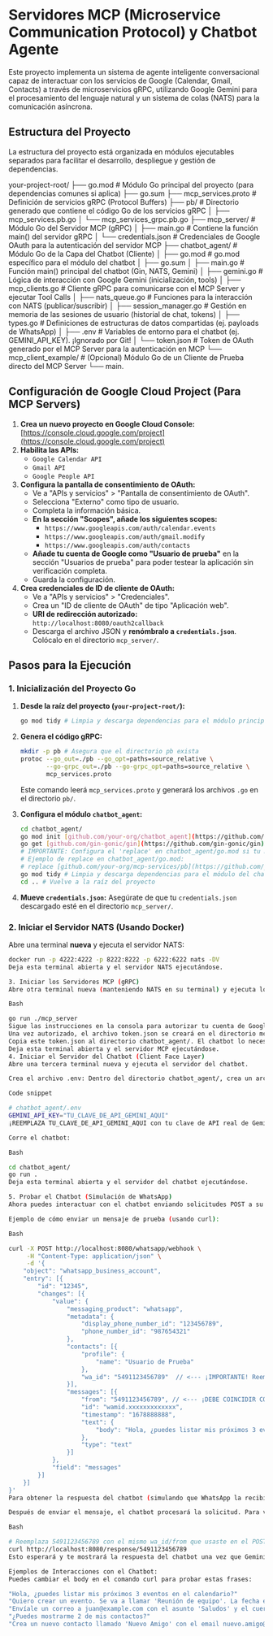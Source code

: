 # Servidores MCP (Microservice Communication Protocol) y Chatbot Agente

Este proyecto implementa un sistema de agente inteligente conversacional capaz de interactuar con los servicios de Google (Calendar, Gmail, Contacts) a través de microservicios gRPC, utilizando Google Gemini para el procesamiento del lenguaje natural y un sistema de colas (NATS) para la comunicación asíncrona.

## Estructura del Proyecto

La estructura del proyecto está organizada en módulos ejecutables separados para facilitar el desarrollo, despliegue y gestión de dependencias.

your-project-root/
├── go.mod                      # Módulo Go principal del proyecto (para dependencias comunes si aplica)
├── go.sum
├── mcp_services.proto          # Definición de servicios gRPC (Protocol Buffers)
├── pb/                         # Directorio generado que contiene el código Go de los servicios gRPC
│   ├── mcp_services.pb.go
│   └── mcp_services_grpc.pb.go
├── mcp_server/                 # Módulo Go del Servidor MCP (gRPC)
│   ├── main.go                 # Contiene la función main() del servidor gRPC
│   └── credentials.json        # Credenciales de Google OAuth para la autenticación del servidor MCP
├── chatbot_agent/              # Módulo Go de la Capa del Chatbot (Cliente)
│   ├── go.mod                  # go.mod específico para el módulo del chatbot
│   ├── go.sum
│   ├── main.go                 # Función main() principal del chatbot (Gin, NATS, Gemini)
│   ├── gemini.go               # Lógica de interacción con Google Gemini (inicialización, tools)
│   ├── mcp_clients.go          # Cliente gRPC para comunicarse con el MCP Server y ejecutar Tool Calls
│   ├── nats_queue.go           # Funciones para la interacción con NATS (publicar/suscribir)
│   ├── session_manager.go      # Gestión en memoria de las sesiones de usuario (historial de chat, tokens)
│   ├── types.go                # Definiciones de estructuras de datos compartidas (ej. payloads de WhatsApp)
│   ├── .env                    # Variables de entorno para el chatbot (ej. GEMINI_API_KEY). ¡Ignorado por Git!
│   └── token.json              # Token de OAuth generado por el MCP Server para la autenticación en MCP
└── mcp_client_example/         # (Opcional) Módulo Go de un Cliente de Prueba directo del MCP Server
└── main.


## Configuración de Google Cloud Project (Para MCP Servers)

1.  **Crea un nuevo proyecto en Google Cloud Console:** [https://console.cloud.google.com/project](https://console.cloud.google.com/project)
2.  **Habilita las APIs:**
    * `Google Calendar API`
    * `Gmail API`
    * `Google People API`
3.  **Configura la pantalla de consentimiento de OAuth:**
    * Ve a "APIs y servicios" > "Pantalla de consentimiento de OAuth".
    * Selecciona "Externo" como tipo de usuario.
    * Completa la información básica.
    * **En la sección "Scopes", añade los siguientes scopes:**
        * `https://www.googleapis.com/auth/calendar.events`
        * `https://www.googleapis.com/auth/gmail.modify`
        * `https://www.googleapis.com/auth/contacts`
    * **Añade tu cuenta de Google como "Usuario de prueba"** en la sección "Usuarios de prueba" para poder testear la aplicación sin verificación completa.
    * Guarda la configuración.
4.  **Crea credenciales de ID de cliente de OAuth:**
    * Ve a "APIs y servicios" > "Credenciales".
    * Crea un "ID de cliente de OAuth" de tipo "Aplicación web".
    * **URI de redirección autorizado:** `http://localhost:8080/oauth2callback`
    * Descarga el archivo JSON y **renómbralo a `credentials.json`**. Colócalo en el directorio `mcp_server/`.

## Pasos para la Ejecución

### 1. Inicialización del Proyecto Go

1.  **Desde la raíz del proyecto (`your-project-root/`):**
    ```bash
    go mod tidy # Limpia y descarga dependencias para el módulo principal
    ```
2.  **Genera el código gRPC:**
    ```bash
    mkdir -p pb # Asegura que el directorio pb exista
    protoc --go_out=./pb --go_opt=paths=source_relative \
           --go-grpc_out=./pb --go-grpc_opt=paths=source_relative \
           mcp_services.proto
    ```
    Este comando leerá `mcp_services.proto` y generará los archivos `.go` en el directorio `pb/`.

3.  **Configura el módulo `chatbot_agent`:**
    ```bash
    cd chatbot_agent/
    go mod init [github.com/your-org/chatbot_agent](https://github.com/your-org/chatbot_agent) # Reemplaza con tu propio path o nombre
    go get [github.com/gin-gonic/gin](https://github.com/gin-gonic/gin) [github.com/joho/godotenv](https://github.com/joho/godotenv) [github.com/nats-io/nats.go](https://github.com/nats-io/nats.go) google.golang.org/grpc [github.com/google/generative-ai-go/genai](https://github.com/google/generative-ai-go/genai) google.golang.org/api/option
    # IMPORTANTE: Configura el 'replace' en chatbot_agent/go.mod si tu módulo pb está localmente
    # Ejemplo de replace en chatbot_agent/go.mod:
    # replace [github.com/your-org/mcp-services/pb](https://github.com/your-org/mcp-services/pb) => ../pb
    go mod tidy # Limpia y descarga dependencias para el módulo del chatbot
    cd .. # Vuelve a la raíz del proyecto
    ```
4.  **Mueve `credentials.json`:** Asegúrate de que tu `credentials.json` descargado esté en el directorio `mcp_server/`.

### 2. Iniciar el Servidor NATS (Usando Docker)

Abre una terminal **nueva** y ejecuta el servidor NATS:

```bash
docker run -p 4222:4222 -p 8222:8222 -p 6222:6222 nats -DV
Deja esta terminal abierta y el servidor NATS ejecutándose.

3. Iniciar los Servidores MCP (gRPC)
Abre otra terminal nueva (manteniendo NATS en su terminal) y ejecuta los servidores MCP:

Bash

go run ./mcp_server
Sigue las instrucciones en la consola para autorizar tu cuenta de Google (copia la URL en tu navegador y pega el código de verificación de vuelta en la terminal).
Una vez autorizado, el archivo token.json se creará en el directorio mcp_server/.
Copia este token.json al directorio chatbot_agent/. El chatbot lo necesitará para autenticar sus llamadas a los servidores MCP.
Deja esta terminal abierta y el servidor MCP ejecutándose.
4. Iniciar el Servidor del Chatbot (Client Face Layer)
Abre una tercera terminal nueva y ejecuta el servidor del chatbot.

Crea el archivo .env: Dentro del directorio chatbot_agent/, crea un archivo llamado .env y añade tu clave de API de Gemini:

Code snippet

# chatbot_agent/.env
GEMINI_API_KEY="TU_CLAVE_DE_API_GEMINI_AQUI"
¡REEMPLAZA TU_CLAVE_DE_API_GEMINI_AQUI con tu clave de API real de Gemini!

Corre el chatbot:

Bash

cd chatbot_agent/
go run .
Deja esta terminal abierta y el servidor del chatbot ejecutándose.

5. Probar el Chatbot (Simulación de WhatsApp)
Ahora puedes interactuar con el chatbot enviando solicitudes POST a su endpoint de webhook.

Ejemplo de cómo enviar un mensaje de prueba (usando curl):

Bash

curl -X POST http://localhost:8080/whatsapp/webhook \
     -H "Content-Type: application/json" \
     -d '{
    "object": "whatsapp_business_account",
    "entry": [{
        "id": "12345",
        "changes": [{
            "value": {
                "messaging_product": "whatsapp",
                "metadata": {
                    "display_phone_number_id": "123456789",
                    "phone_number_id": "987654321"
                },
                "contacts": [{
                    "profile": {
                        "name": "Usuario de Prueba"
                    },
                    "wa_id": "5491123456789"  // <--- ¡IMPORTANTE! Reemplaza con un ID de usuario de prueba (ej. tu número de teléfono con código de país sin '+')
                }],
                "messages": [{
                    "from": "5491123456789", // <--- ¡DEBE COINCIDIR CON wa_id ANTERIOR!
                    "id": "wamid.xxxxxxxxxxxxx",
                    "timestamp": "1678888888",
                    "text": {
                        "body": "Hola, ¿puedes listar mis próximos 3 eventos en el calendario?" // <--- ¡TU MENSAJE AQUÍ!
                    },
                    "type": "text"
                }]
            },
            "field": "messages"
        }]
    }]
}'
Para obtener la respuesta del chatbot (simulando que WhatsApp la recibiría):

Después de enviar el mensaje, el chatbot procesará la solicitud. Para ver la respuesta, necesitas consultar el endpoint de respuesta que simula el envío de vuelta a WhatsApp.

Bash

# Reemplaza 5491123456789 con el mismo wa_id/from que usaste en el POST anterior
curl http://localhost:8080/response/5491123456789
Esto esperará y te mostrará la respuesta del chatbot una vez que Gemini la genere y el sistema la publique en NATS.

Ejemplos de Interacciones con el Chatbot:
Puedes cambiar el body en el comando curl para probar estas frases:

"Hola, ¿puedes listar mis próximos 3 eventos en el calendario?"
"Quiero crear un evento. Se va a llamar 'Reunión de equipo'. La fecha es el 25 de mayo de 2025 de 10 AM a 11 AM, en la zona horaria de Buenos Aires."
"Envíale un correo a juan@example.com con el asunto 'Saludos' y el cuerpo 'Hola Juan, ¿cómo estás?'"
"¿Puedes mostrarme 2 de mis contactos?"
"Crea un nuevo contacto llamado 'Nuevo Amigo' con el email nuevo.amigo@example.com y el teléfono +1234567890."